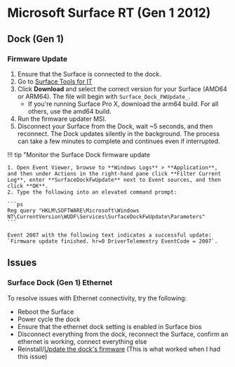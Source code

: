 # Microsoft Surface RT (Gen 1 2012)

## Dock (Gen 1)

### Firmware Update

1. Ensure that the Surface is connected to the dock.
2. Go to [Surface Tools for IT](https://go.microsoft.com/fwlink/?linkid=2147546)
3. Click **Download** and select the correct version for your Surface (AMD64 or ARM64). The file will begin with `Surface_Dock_FWUpdate_`.
      - If you're running Surface Pro X, download the arm64 build. For all others, use the amd64 build. 
4. Run the firmware updater MSI.
5. Disconnect your Surface from the Dock, wait ~5 seconds, and then reconnect. The Dock updates silently in the background. The process can take a few minutes to complete and continues even if interrupted.

!!! tip "Monitor the Surface Dock firmware update

    1. Open Event Viewer, browse to **Windows Logs** > **Application**, and then under Actions in the right-hand pane click **Filter Current Log**, enter **SurfaceDockFwUpdate** next to Event sources, and then click **OK**.
    2. Type the following into an elevated command prompt:

    ```ps
    Reg query "HKLM\SOFTWARE\Microsoft\Windows NT\CurrentVersion\WUDF\Services\SurfaceDockFwUpdate\Parameters"
    ```

    Event 2007 with the following text indicates a successful update: `Firmware update finished. hr=0 DriverTelementry EventCode = 2007`.

## Issues

### Surface Dock (Gen 1) Ethernet

To resolve issues with Ethernet connectivity, try the following:

- Reboot the Surface
- Power cycle the dock
- Ensure that the ethernet dock setting is enabled in Surface bios
- Disconnect everything from the dock, reconnect the Surface, confirm an ethernet is working, connect everything else
- Reinstall/[Update the dock's firmware](#firmware-update) (This is what worked when I had this issue)
